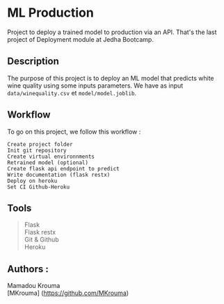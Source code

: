 # ML Production
Project to deploy a trained model to production via an API.
That's the last project of Deployment module at Jedha Bootcamp.

## Description
The purpose of this project is to deploy an ML model that predicts white wine quality using some inputs parameters. We have as input `data/winequality.csv` et `model/model.joblib`. 

## Workflow
To go on this project, we follow this workflow :
```workflow
Create project folder
Init git repository
Create virtual environnments
Retrained model (optional)
Create flask api endpoint to predict
Write documentation (flask restx)
Deploy on heroku
Set CI Github-Heroku
```

## Tools 
> Flask \
> Flask restx \
> Git & Github \
> Heroku

## Authors :
Mamadou Krouma \
[MKrouma] (https://github.com/MKrouma)